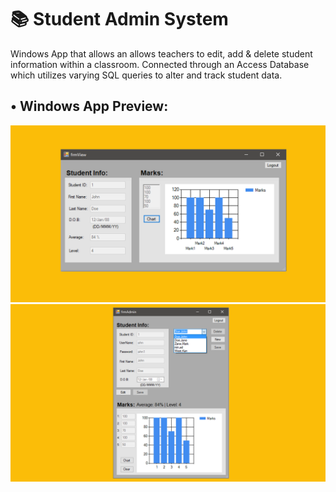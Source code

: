 # 📚 Student Admin System
Windows App that allows an allows teachers to edit, add & delete student information within a classroom. Connected through an Access Database which utilizes varying SQL queries to alter and track student data.


## • Windows App Preview:


<p float="left">
  <img src="https://github.com/RonanAlmeida/StudentAdminSystem/blob/master/preview_images/admin3.6da62e1f.png">
<img src="https://github.com/RonanAlmeida/StudentAdminSystem/blob/master/preview_images/admin2.89d108d9.png">
 </p>

